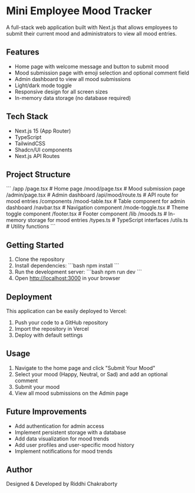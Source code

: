 # Mini Employee Mood Tracker

A full-stack web application built with Next.js that allows employees to submit their current mood and administrators to view all mood entries.

## Features

- Home page with welcome message and button to submit mood
- Mood submission page with emoji selection and optional comment field
- Admin dashboard to view all mood submissions
- Light/dark mode toggle
- Responsive design for all screen sizes
- In-memory data storage (no database required)

## Tech Stack

- Next.js 15 (App Router)
- TypeScript
- TailwindCSS
- Shadcn/UI components
- Next.js API Routes

## Project Structure

\`\`\`
/app
  /page.tsx            # Home page
  /mood/page.tsx       # Mood submission page
  /admin/page.tsx      # Admin dashboard
  /api/mood/route.ts   # API route for mood entries
/components
  /mood-table.tsx      # Table component for admin dashboard
  /navbar.tsx          # Navigation component
  /mode-toggle.tsx     # Theme toggle component
  /footer.tsx          # Footer component
/lib
  /moods.ts            # In-memory storage for mood entries
  /types.ts            # TypeScript interfaces
  /utils.ts            # Utility functions
\`\`\`

## Getting Started

1. Clone the repository
2. Install dependencies:
   \`\`\`bash
   npm install
   \`\`\`
3. Run the development server:
   \`\`\`bash
   npm run dev
   \`\`\`
4. Open [http://localhost:3000](http://localhost:3000) in your browser

## Deployment

This application can be easily deployed to Vercel:

1. Push your code to a GitHub repository
2. Import the repository in Vercel
3. Deploy with default settings

## Usage

1. Navigate to the home page and click "Submit Your Mood"
2. Select your mood (Happy, Neutral, or Sad) and add an optional comment
3. Submit your mood
4. View all mood submissions on the Admin page

## Future Improvements

- Add authentication for admin access
- Implement persistent storage with a database
- Add data visualization for mood trends
- Add user profiles and user-specific mood history
- Implement notifications for mood trends

## Author

Designed & Developed by Riddhi Chakraborty
